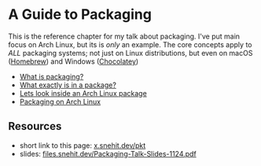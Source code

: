 # A Guide to Packaging
This is the reference chapter for my talk about packaging. I've put main focus on Arch Linux, but its is *only* an example. The core concepts apply to *ALL* packaging systems; not just on Linux distributions, but even on macOS ([Homebrew](https://brew.sh/)) and Windows ([Chocolatey](https://chocolatey.org/))


- [What is packaging?](./what-is-packaging.md)
- [What exactly is in a package?](./what-exactly-is-in-a-package.md)
- [Lets look inside an Arch Linux package](./look-inside-arch-linux-package.md)
- [Packaging on Arch Linux](./packaging-on-arch.md)

## Resources

- short link to this page: [x.snehit.dev/pkt](https://x.snehit.dev/pkt)
- slides: [files.snehit.dev/Packaging-Talk-Slides-1124.pdf](https://files.snehit.dev/Packaging-Talk-Slides-1124.pdf)